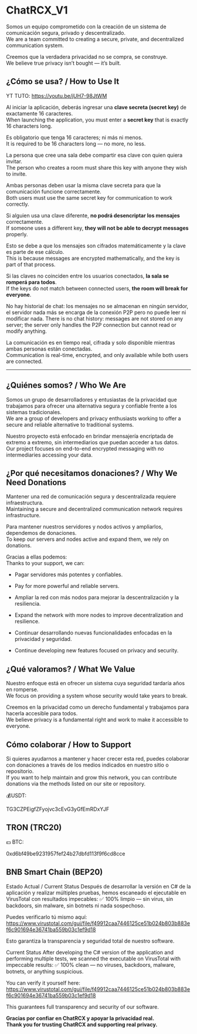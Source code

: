 # ChatRCX_V1

Somos un equipo comprometido con la creación de un sistema de comunicación segura, privado y descentralizado.  
We are a team committed to creating a secure, private, and decentralized communication system.

Creemos que la verdadera privacidad no se compra, se construye.  
We believe true privacy isn’t bought — it’s built.

## ¿Cómo se usa? / How to Use It

YT TUTO:
https://youtu.be/jUH7-98JtWM

Al iniciar la aplicación, deberás ingresar una **clave secreta (secret key)** de exactamente 16 caracteres.  
When launching the application, you must enter a **secret key** that is exactly 16 characters long.

Es obligatorio que tenga 16 caracteres; ni más ni menos.  
It is required to be 16 characters long — no more, no less.

La persona que cree una sala debe compartir esa clave con quien quiera invitar.  
The person who creates a room must share this key with anyone they wish to invite.

Ambas personas deben usar la misma clave secreta para que la comunicación funcione correctamente.  
Both users must use the same secret key for communication to work correctly.

Si alguien usa una clave diferente, **no podrá desencriptar los mensajes** correctamente.  
If someone uses a different key, **they will not be able to decrypt messages** properly.

Esto se debe a que los mensajes son cifrados matemáticamente y la clave es parte de ese cálculo.  
This is because messages are encrypted mathematically, and the key is part of that process.

Si las claves no coinciden entre los usuarios conectados, **la sala se romperá para todos**.  
If the keys do not match between connected users, **the room will break for everyone**.

No hay historial de chat: los mensajes no se almacenan en ningún servidor, el servidor nada más se encarga de la conexión P2P pero no puede leer ni modificar nada.
There is no chat history: messages are not stored on any server; the server only handles the P2P connection but cannot read or modify anything.

La comunicación es en tiempo real, cifrada y solo disponible mientras ambas personas están conectadas.  
Communication is real-time, encrypted, and only available while both users are connected.

---

## ¿Quiénes somos? / Who We Are

Somos un grupo de desarrolladores y entusiastas de la privacidad que trabajamos para ofrecer una alternativa segura y confiable frente a los sistemas tradicionales.  
We are a group of developers and privacy enthusiasts working to offer a secure and reliable alternative to traditional systems.

Nuestro proyecto está enfocado en brindar mensajería encriptada de extremo a extremo, sin intermediarios que puedan acceder a tus datos.  
Our project focuses on end-to-end encrypted messaging with no intermediaries accessing your data.

## ¿Por qué necesitamos donaciones? / Why We Need Donations

Mantener una red de comunicación segura y descentralizada requiere infraestructura.  
Maintaining a secure and decentralized communication network requires infrastructure.

Para mantener nuestros servidores y nodos activos y ampliarlos, dependemos de donaciones.  
To keep our servers and nodes active and expand them, we rely on donations.

Gracias a ellas podemos:  
Thanks to your support, we can:

- Pagar servidores más potentes y confiables.  
- Pay for more powerful and reliable servers.

- Ampliar la red con más nodos para mejorar la descentralización y la resiliencia.  
- Expand the network with more nodes to improve decentralization and resilience.

- Continuar desarrollando nuevas funcionalidades enfocadas en la privacidad y seguridad.  
- Continue developing new features focused on privacy and security.

## ¿Qué valoramos? / What We Value

Nuestro enfoque está en ofrecer un sistema cuya seguridad tardaría años en romperse.  
We focus on providing a system whose security would take years to break.

Creemos en la privacidad como un derecho fundamental y trabajamos para hacerla accesible para todos.  
We believe privacy is a fundamental right and work to make it accessible to everyone.

## Cómo colaborar / How to Support

Si quieres ayudarnos a mantener y hacer crecer esta red, puedes colaborar con donaciones a través de los medios indicados en nuestro sitio o repositorio.  
If you want to help maintain and grow this network, you can contribute donations via the methods listed on our site or repository.

💰USDT:

TG3CZPEigfZFyojvc3cEvG3yGfEmRDxYJF

TRON (TRC20)
-------------

💵 BTC:

0xd6bf49be9231957fef24b27dbfd113f9f6cd8cce

BNB Smart Chain (BEP20)
--------------

Estado Actual / Current Status
Después de desarrollar la versión en C# de la aplicación y realizar múltiples pruebas, hemos escaneado el ejecutable en VirusTotal con resultados impecables:
✅ 100% limpio — sin virus, sin backdoors, sin malware, sin botnets ni nada sospechoso.

Puedes verificarlo tú mismo aquí:
https://www.virustotal.com/gui/file/f49912caa7446125ce51b024b803b883ef6c901694e36741ba559b03c1ef9d18

Esto garantiza la transparencia y seguridad total de nuestro software.

Current Status
After developing the C# version of the application and performing multiple tests, we scanned the executable on VirusTotal with impeccable results:
✅ 100% clean — no viruses, backdoors, malware, botnets, or anything suspicious.

You can verify it yourself here:
https://www.virustotal.com/gui/file/f49912caa7446125ce51b024b803b883ef6c901694e36741ba559b03c1ef9d18

This guarantees full transparency and security of our software.

**Gracias por confiar en ChatRCX y apoyar la privacidad real.**  
**Thank you for trusting ChatRCX and supporting real privacy.**

